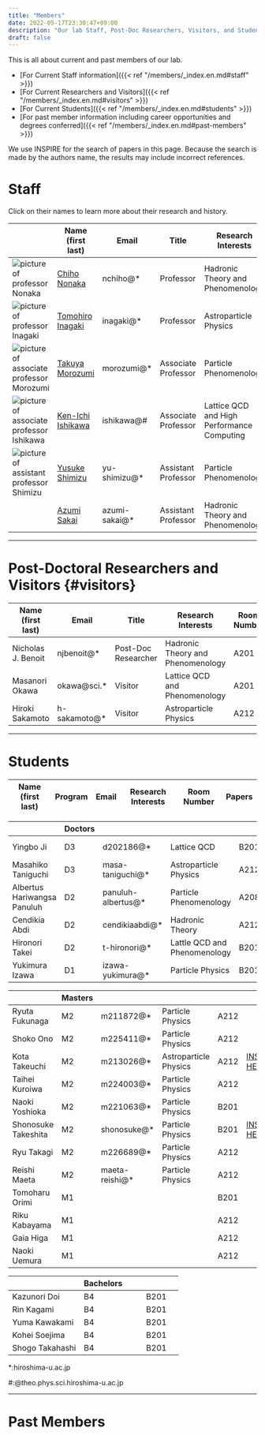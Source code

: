 ```yaml
---
title: "Members"
date: 2022-05-17T23:30:47+09:00
description: "Our lab Staff, Post-Doc Researchers, Visitors, and Students"
draft: false
---
```


This is all about current and past members of our lab.

* [For Current Staff information]({{< ref "/members/_index.en.md#staff" >}})
* [For Current Researchers and Visitors]({{< ref "/members/_index.en.md#visitors" >}})
* [For Current Students]({{< ref "/members/_index.en.md#students" >}})
* [For past member information including career opportunities and degrees conferred]({{< ref "/members/_index.en.md#past-members" >}})

We use INSPIRE for the search of papers in this page.
Because the search is made by the authors name, the results may include incorrect references.

# Staff
Click on their names to learn more about their research and history.

| | Name (first last) | Email | Title | Research Interests | Room Number | Papers |
| --- | ---- | ---- | ---- | ---- | ---- | ---- |
| ![picture of professor Nonaka](imgs/staff/nonaka_atarashi.jpg "memberimg") | [Chiho Nonaka](https://seeds.office.hiroshima-u.ac.jp/profile/en.d02aa0cf7fd0bf59520e17560c007669.html) | nchiho@* | Professor | Hadronic Theory and Phenomenology | A204 | [INSPIRE-HEP](https://inspirehep.net/search?p=a+chiho+nonaka) |
| ![picture of professor Inagaki](imgs/staff/inagaki_atarashi.jpg "memberimg") | [Tomohiro Inagaki](https://home.hiroshima-u.ac.jp/inagaki/) | inagaki@*| Professor | Astroparticle Physics | Media Center | [INSPIRE-HEP](https://inspirehep.net/search?p=a+tomohiro+inagaki) |
| ![picture of associate professor Morozumi](imgs/staff/morozumi_atarashi.jpg "memberimg") | [Takuya Morozumi](members/staff/morozumi) | morozumi@* | Associate Professor | Particle Phenomenology | A202 | [INSPIRE-HEP](https://inspirehep.net/search?p=a+t.+morozumi) |
| ![picture of associate professor Ishikawa](imgs/staff/ishikawa_20210104.jpg "memberimg") | [Ken-Ichi Ishikawa](members/staff/ishikawa) | ishikawa@# | Associate Professor | Lattice QCD and High Performance Computing | A203 | [INSPIRE-HEP](https://inspirehep.net/search?p=a+k.+i.+ishikawa) |
| ![picture of assistant professor Shimizu](imgs/staff/YusukeShimizu_atarashi.jpg "memberimg") | [Yusuke Shimizu](https://seeds.office.hiroshima-u.ac.jp/profile/en.cee8e561825f5e4b520e17560c007669.html) | yu-shimizu@* | Assistant Professor | Particle Phenomenology | A201 | [INSPIRE-HEP](https://inspirehep.net/search?p=a+Yusuke.Shimizu.1) |
|  | [Azumi Sakai](https://seeds.office.hiroshima-u.ac.jp/profile/en.46af3c3051ccaffd520e17560c007669.html) | azumi-sakai@* | Assistant Professor | Hadronic Theory and Phenomenology | A208 | [INSPIRE-HEP](https://inspirehep.net/search?p=a+A.Sakai.4) |

---

# Post-Doctoral Researchers and Visitors {#visitors}
| Name (first last) | Email         | Title               | Research Interests                | Room Number | Papers |
|-----------------|---------------|---------------------|-----------------------------------|-------------| ------ |
| Nicholas J. Benoit          | njbenoit@*     | Post-Doc Researcher  | Hadronic Theory and Phenomenology | A201        | [INSPIRE-HEP](https://inspirehep.net/search?p=a+N.J.Benoit.1) |
| Masanori Okawa  | okawa@sci.*   | Visitor             | Lattice QCD and Phenomenology | A201        | [INSPIRE-HEP](https://inspirehep.net/search?p=a+m.+okawa) |
| Hiroki Sakamoto | h-sakamoto@*  | Visitor             | Astroparticle Physics         | A212        | [INSPIRE-HEP](https://inspirehep.net/search?p=a+H.Sakamoto.4) |

---

# Students
| Name (first last)                        | Program | Email       | Research Interests     | Room Number | Papers  |
|-----------------------------|-------|-------------|------------------------|-------------|---------|

|   | Doctors  |  |  | | |
|-----------------------------|-------|-------------|------------------------|-------------|---------|
| Yingbo Ji                   | D3    | d202186@*   | Lattice QCD            | B201        |    [INSPIRE-HEP](https://inspirehep.net/literature?sort=mostrecent&size=25&page=1&q=aff%20hiroshima%20u.%20and%20a%20Yingbo%20Ji)
| Masahiko Taniguchi          | D3    | masa-taniguchi@* | Astroparticle Physics  | A212        |  [INSPIRE-HEP](https://inspirehep.net/literature?sort=mostrecent&size=25&page=1&q=aff%20hiroshima%20u.%20and%20a%20Masahiko%20Taniguchi) |
| Albertus Hariwangsa Panuluh | D2    | panuluh-albertus@* | Particle Phenomenology | A208        | [INSPIRE-HEP]( https://inspirehep.net/literature?sort=mostrecent&size=25&page=1&q=aff%20hiroshima%20u.%20and%20a%20%27panuluh%20albertus%27) |
| Cendikia Abdi               | D2    | cendikiaabdi@* | Hadronic Theory        | A212        |   |
| Hironori Takei              | D2    |  t-hironori@* | Lattle QCD and Phenomenology | B201        | [INSPIRE-HEP](https://inspirehep.net/literature?sort=mostrecent&size=25&page=1&q=aff%20hiroshima%20u.%20and%20a%20Hironori%20Takei)  |
| Yukimura Izawa              | D1    | izawa-yukimura@* | Particle Physics | B201        | [INSPIRE-HEP](https://inspirehep.net/literature?sort=mostrecent&size=25&page=1&q=aff%20hiroshima%20u.%20and%20a%20Yukimura%20Izawa)  |

|   | Masters  |  |  | | |
|----------------------------------|------|-------------|--------------|------|-----------------------------------------------------------------------|
| Ryuta Fukunaga              | M2    | m211872@* | Particle Physics | A212        |   |
| Shoko Ono                   | M2    | m225411@* | Particle Physics | A212        |  |
| Kota Takeuchi               | M2    | m213026@* | Astroparticle Physics | A212        | [INSPIRE-HEP](https://inspirehep.net/literature?sort=mostrecent&size=25&page=1&q=aff%20hiroshima%20u.%20and%20a%20Kota%20Takeuchi) |
| Taihei Kuroiwa              | M2    | m224003@* | Particle Physics | A212        |   |
| Naoki Yoshioka              | M2   | m221063@* | Particle Physics | B201        |   |
| Shonosuke Takeshita        | M2    | shonosuke@* | Particle Physics | B201        | [INSPIRE-HEP](https://inspirehep.net/literature?sort=mostrecent&size=25&page=1&q=shonosuke%20takeshita)  |
| Ryu Takagi                  | M2    | m226689@* | Particle Physics | A212        |   |
| Reishi Maeta                | M2    | maeta-reishi@* | Particle Physics | A212        |   |
| Tomoharu Orimi              | M1   |             |                        | B201        |   |
| Riku Kabayama               | M1    |             |                        | A212       |   |
| Gaia Higa                   | M1    |             |                        | A212       |   |
| Naoki Uemura                 | M1    |             |                        | A212       |   |

|   | Bachelors |  |  | | |
|----------------------------------|------|-------------|--------------|------|-----------------------------------------------------------------------|
| Kazunori Doi                 | B4   |             |                        | B201      |   |
| Rin Kagami                 | B4   |             |                        | B201      |   |
| Yuma Kawakami                 | B4   |             |                        | B201      |   |
| Kohei Soejima                | B4   |             |                        | B201      |   |
| Shogo Takahashi               | B4   |             |                        | B201      |   |

*:hiroshima-u.ac.jp

#:@theo.phys.sci.hiroshima-u.ac.jp

---

# Past Members